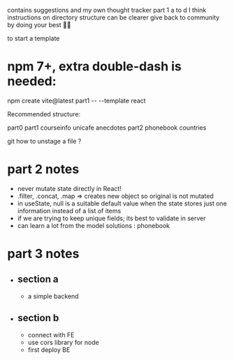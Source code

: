 contains suggestions and my own thought tracker
part 1 a to d I think instructions on directory structure can be clearer
give back to community by doing your best 👌🏽


to start a template 
# npm 7+, extra double-dash is needed:
npm create vite@latest part1 -- --template react

Recommended structure:

part0
part1
  courseinfo
  unicafe
  anecdotes
part2
  phonebook
  countries

git how to unstage a file ?

# part 2 notes
  - never mutate state directly in React!
  - .filter, .concat, .map => creates new object so original is not mutated
  - in useState, null is a suitable default value when the state stores just one information instead of a list of items
  - if we are trying to keep unique fields; its best to validate in server
  - can learn a lot from the model solutions : phonebook

# part 3 notes
  - ## section a
    - a simple backend
  - ## section b
    - connect with FE
    - use cors library for node
    - first deploy BE

